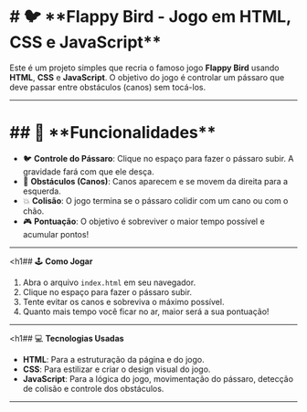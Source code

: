 <h1># 🐦 **Flappy Bird - Jogo em HTML, CSS e JavaScript**</h1>

Este é um projeto simples que recria o famoso jogo **Flappy Bird** usando **HTML**, **CSS** e **JavaScript**. O objetivo do jogo é controlar um pássaro que deve passar entre obstáculos (canos) sem tocá-los.

---

<h1>## 🌟 **Funcionalidades**</h1>

- 🐦 **Controle do Pássaro**: Clique no espaço para fazer o pássaro subir. A gravidade fará com que ele desça.
- 🚧 **Obstáculos (Canos)**: Canos aparecem e se movem da direita para a esquerda.
- 💥 **Colisão**: O jogo termina se o pássaro colidir com um cano ou com o chão.
- 🎮 **Pontuação**: O objetivo é sobreviver o maior tempo possível e acumular pontos!

---

<h1## 🕹️ **Como Jogar**</h1>

1. Abra o arquivo `index.html` em seu navegador.
2. Clique no espaço para fazer o pássaro subir.
3. Tente evitar os canos e sobreviva o máximo possível.
4. Quanto mais tempo você ficar no ar, maior será a sua pontuação!

---

<h1## 💻 **Tecnologias Usadas**</h1>

- **HTML**: Para a estruturação da página e do jogo.
- **CSS**: Para estilizar e criar o design visual do jogo.
- **JavaScript**: Para a lógica do jogo, movimentação do pássaro, detecção de colisão e controle dos obstáculos.

---
